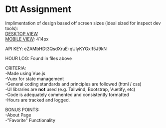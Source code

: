 # Dtt Assignment

Implimentation of design based off screen sizes (ideal sized for inspect dev tools): <br>
[DESKTOP VIEW](https://overflow.io/s/SQY91U3K/?node=a1b1f199) <br>
[MOBILE VIEW](https://overflow.io/s/SQY91U3K/?node=08a536d0): 414px <br>

API KEY: eZAMbHDt3QsdXruE-qUlyKYGxif5J9kN

HOUR LOG: Found in files above 

CRITERIA: <br>
-Made using Vue.js <br> 
-Vuex for state management <br> 
-General coding standards and principles are followed (html / css) <br> 
-UI libraries are **not** used (e.g. Tailwind, Bootstrap, Vuetify, etc) <br> 
-Code is adequately commented and consistently formatted <br> 
-Hours are tracked and logged. <br>

BONUS POINTS: <br>
-About Page<br> 
-"Favorite" Functionality<br> 
